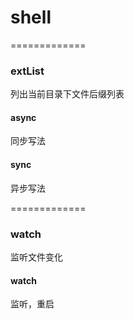 # shell

=============

### extList
列出当前目录下文件后缀列表
#### async 
同步写法
#### sync
异步写法

=============

### watch
监听文件变化
#### watch
监听，重启
